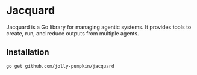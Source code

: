 # Jacquard

Jacquard is a Go library for managing agentic systems. It provides tools to create, run, and reduce outputs from multiple agents.

## Installation

```bash
go get github.com/jolly-pumpkin/jacquard
